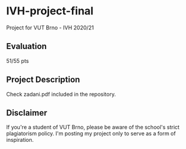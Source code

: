 # IVH-project-final
 Project for VUT Brno - IVH 2020/21
## Evaluation
51/55 pts
## Project Description
Check zadani.pdf included in the repository.
## Disclaimer
If you're a student of VUT Brno, please be aware of the school's strict plagiatorism policy. I'm posting my project only to serve as a form of inspiration.
